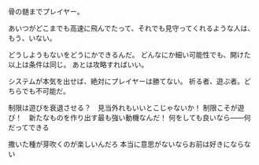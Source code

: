 骨の髄までプレイヤー。

あいつがどこまでも高速に飛んでたって、それでも見守ってくれるような人は、もう、いない。

どうしようもないをどうにかできるんだ。
どんなにか細い可能性でも、開けた以上は条件は同じ。
あとは攻略すればいい。

システムが本気を出せば、絶対にプレイヤーは勝てない。
祈る者、遊ぶ者。どちらでも不可能だ。


制限は遊びを衰退させる？　見当外れもいいとこじゃないか！
制限こそが遊び！　新たなものを作り出す最も強い動機なんだ！
何をしても良いなら――何だってできる


撒いた種が芽吹くのが楽しいんだろ
本当に意思がないならお前は好きにならない